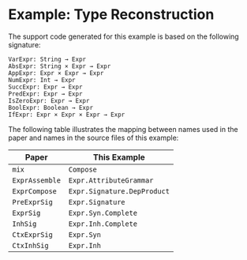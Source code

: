 Example: Type Reconstruction
============================
The support code generated for this example is based on the following signature:

    VarExpr: String → Expr
    AbsExpr: String × Expr → Expr
    AppExpr: Expr × Expr → Expr
    NumExpr: Int → Expr
    SuccExpr: Expr → Expr
    PredExpr: Expr → Expr
    IsZeroExpr: Expr → Expr
    BoolExpr: Boolean → Expr
    IfExpr: Expr × Expr × Expr → Expr

The following table illustrates the mapping between names used in the paper
and names in the source files of this example:

| Paper           | This Example                |
|-----------------|-----------------------------|
| `mix`           | `Compose`                   |
| `ExprAssemble`  | `Expr.AttributeGrammar`     |
| `ExprCompose`   | `Expr.Signature.DepProduct` |
| `PreExprSig`    | `Expr.Signature`            |
| `ExprSig`       | `Expr.Syn.Complete`         |
| `InhSig`        | `Expr.Inh.Complete`         |
| `CtxExprSig`    | `Expr.Syn`                  |
| `CtxInhSig`     | `Expr.Inh`                  |